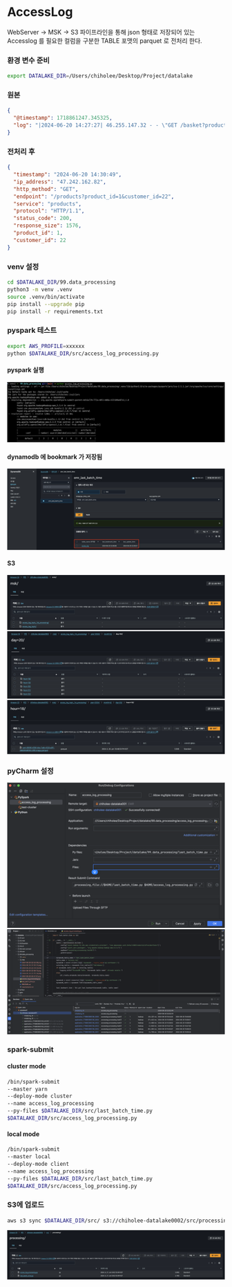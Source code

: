 # AccessLog 
WebServer -> MSK -> S3 파이프라인을 통해 json 형태로 저장되어 있는 Accesslog 를 필요한 컬럼을 구분한 TABLE 포맷의 parquet 로 전처리 한다.

### 환경 변수 준비
```bash
export DATALAKE_DIR=/Users/chiholee/Desktop/Project/datalake
```

### 원본
```json
{
  "@timestamp": 1718861247.345325,
  "log": "|2024-06-20 14:27:27| 46.255.147.32 - - \"GET /basket?product_id=2&customer_id=61 HTTP/1.1\" 200 1576"
}
```

### 전처리 후
```json
{
  "timestamp": "2024-06-20 14:30:49",
  "ip_address": "47.242.162.82",
  "http_method": "GET",
  "endpoint": "/products?product_id=1&customer_id=22",
  "service": "products",
  "protocol": "HTTP/1.1",
  "status_code": 200,
  "response_size": 1576,
  "product_id": 1,
  "customer_id": 22
}
```

### venv 설정
```bash
cd $DATALAKE_DIR/99.data_processing
python3 -m venv .venv
source .venv/bin/activate
pip install --upgrade pip
pip install -r requirements.txt
```

### pyspark 테스트
```bash
export AWS_PROFILE=xxxxxx
python $DATALAKE_DIR/src/access_log_processing.py
```
#### pyspark 실행
![](./img/2024-06-20-22-52-39.png)
#### dynamodb 에 bookmark 가 저장됨
![](./img/2024-06-20-22-53-22.png)
#### S3
![](./img/2024-06-20-22-54-56.png)
![](./img/2024-06-20-22-55-12.png)
![](./img/2024-06-20-22-55-24.png)


### pyCharm 설정
![](./img/2024-06-20-22-57-21.png)
![](./img/2024-06-20-23-03-11.png)

### spark-submit

#### cluster mode
```bash
/bin/spark-submit
--master yarn
--deploy-mode cluster
--name access_log_processing
--py-files $DATALAKE_DIR/src/last_batch_time.py
$DATALAKE_DIR/src/access_log_processing.py
```

#### local mode
```bash
/bin/spark-submit 
--master local 
--deploy-mode client 
--name access_log_processing 
--py-files $DATALAKE_DIR/src/last_batch_time.py 
$DATALAKE_DIR/src/access_log_processing.py
```


### S3에 업로드
```bash
aws s3 sync $DATALAKE_DIR/src/ s3://chiholee-datalake0002/src/processing/
```
![](./img/2024-06-21-09-45-29.png)